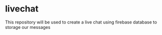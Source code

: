 # livechat
This repository will be used to create a live chat using firebase database to storage our messages
